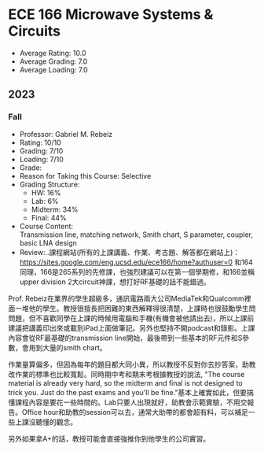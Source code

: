 # ECE 166 Microwave Systems & Circuits
- Average Rating: 10.0
- Average Grading: 7.0
- Average Loading: 7.0
## 2023
### Fall
- Professor: Gabriel M. Rebeiz
- Rating: 10/10
- Grading: 7/10
- Loading: 7/10
- Grade:
- Reason for Taking this Course: Selective
- Grading Structure:
  - HW: 16%
  - Lab: 6%
  - Midterm: 34%
  - Final: 44%
- Course Content:  
Transmission line, matching network, Smith chart, S parameter, coupler, basic LNA design
- Review:..課程網站(所有的上課講義、作業、考古題、解答都在網站上)：https://sites.google.com/eng.ucsd.edu/ece166/home?authuser=0
和164同理，166是265系列的先修課，也強烈建議可以在第一個學期修，和166並稱upper division 2大circuit神課，想打好RF基礎的話不能錯過。

Prof. Rebeiz在業界的學生超級多，通訊電路兩大公司MediaTek和Qualcomm裡面一堆他的學生。教授很擅長把困難的東西解釋得很清楚，上課時也很鼓勵學生問問題，但不喜歡同學在上課的時候用電腦和手機(有機會被他請出去)，所以上課前建議把講義印出來或載到iPad上面做筆記。另外也堅持不開podcast和錄影。上課內容會從RF最基礎的transmission line開始，最後帶到一些基本的RF元件和S參數，會用到大量的smith chart。

作業量算偏多，但因為每年的題目都大同小異，所以教授不反對你去抄答案，助教改作業的標準也比較寬鬆。同時期中考和期末考根據教授的說法, "The course material is already very hard, so the midterm and final is not designed to trick you. Just do the past exams and you'll be fine."基本上確實如此，但要搞懂課程內容是要花一些時間的。Lab只要人出現就好，助教會示範實驗，不用交報告。Office hour和助教的session可以去，通常大助帶的都會超有料，可以補足一些上課沒聽懂的觀念。

另外如果拿A+的話，教授可能會直接強推你到他學生的公司實習。
